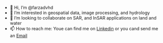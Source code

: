 - 👋 Hi, I’m @farzadvhd
- 👀 I’m interested in geospatial data, image processing, and hydrology 
- 💞️ I’m looking to collaborate on SAR, and InSAR applications on land and water 
- 📫 How to reach me: Youe can find me on [Linkedin](https://www.linkedin.com/in/farzadvahidi/) or you cand send me an [Email](farzad.vahidi.mayamey@natgeo.su.se)

<!---
farzadvhd/farzadvhd is a ✨ special ✨ repository because its `README.md` (this file) appears on your GitHub profile.
You can click the Preview link to take a look at your changes.
--->
